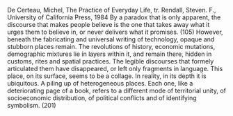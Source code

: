 ﻿De Certeau, Michel, The Practice of Everyday Life, tr. Rendall, Steven. F., University of California Press, 1984
By a paradox that is only apparent, the discourse that makes people believe is the one that takes away what it urges them to believe in, or never delivers what it promises. (105)
However, beneath the fabricating and universal writing of technology, opaque and stubborn places remain. The revolutions of history, economic mutations, demographic mixtures lie in layers within it, and remain there, hidden in customs, rites and spatial practices. The legible discourses that formely articulated them have disappeared, or left only fragments in language. This place, on its surface, seems to be a collage. In reality, in its depth it is ubiquitous. A piling up of heterogeneous places. Each one, like a deteriorating page of a book, refers to a different mode of territorial unity, of socioeconomic distribution, of political conflicts and of identifying symbolism. (201)
